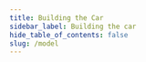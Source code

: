 ```yaml
---
title: Building the Car
sidebar_label: Building the car
hide_table_of_contents: false
slug: /model
---
```


<head>
  <title>Self Driving Car - Model </title>
    <style>{` :root { --doc-item-container-width:60rem; } `}</style>    
</head>